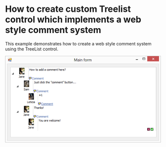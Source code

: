 # How to create custom Treelist control which implements a web style comment system


<p>This example demonstrates how to create a web style comment system using the TreeList control.</p><p><img src="https://raw.githubusercontent.com/DevExpress-Examples/how-to-create-custom-treelist-control-which-implements-a-web-style-comment-system-e3520/11.1.7+/media/f70dc361-50d8-435d-b1e5-9d6389bc22af.png"></p>

<br/>



